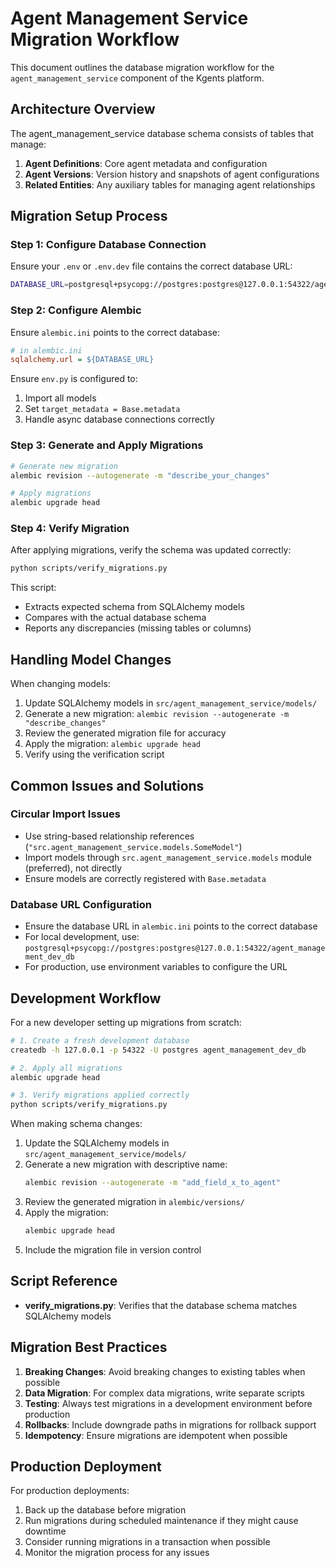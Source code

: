 # Agent Management Service Migration Workflow

This document outlines the database migration workflow for the `agent_management_service` component of the Kgents platform.

## Architecture Overview

The agent_management_service database schema consists of tables that manage:

1. **Agent Definitions**: Core agent metadata and configuration
2. **Agent Versions**: Version history and snapshots of agent configurations
3. **Related Entities**: Any auxiliary tables for managing agent relationships

## Migration Setup Process

### Step 1: Configure Database Connection

Ensure your `.env` or `.env.dev` file contains the correct database URL:

```bash
DATABASE_URL=postgresql+psycopg://postgres:postgres@127.0.0.1:54322/agent_management_dev_db
```

### Step 2: Configure Alembic

Ensure `alembic.ini` points to the correct database:

```ini
# in alembic.ini
sqlalchemy.url = ${DATABASE_URL}
```

Ensure `env.py` is configured to:

1. Import all models
2. Set `target_metadata = Base.metadata`
3. Handle async database connections correctly

### Step 3: Generate and Apply Migrations

```bash
# Generate new migration
alembic revision --autogenerate -m "describe_your_changes"

# Apply migrations
alembic upgrade head
```

### Step 4: Verify Migration

After applying migrations, verify the schema was updated correctly:

```bash
python scripts/verify_migrations.py
```

This script:

- Extracts expected schema from SQLAlchemy models
- Compares with the actual database schema
- Reports any discrepancies (missing tables or columns)

## Handling Model Changes

When changing models:

1. Update SQLAlchemy models in `src/agent_management_service/models/`
2. Generate a new migration: `alembic revision --autogenerate -m "describe_changes"`
3. Review the generated migration file for accuracy
4. Apply the migration: `alembic upgrade head`
5. Verify using the verification script

## Common Issues and Solutions

### Circular Import Issues

- Use string-based relationship references (`"src.agent_management_service.models.SomeModel"`)
- Import models through `src.agent_management_service.models` module (preferred), not directly
- Ensure models are correctly registered with `Base.metadata`

### Database URL Configuration

- Ensure the database URL in `alembic.ini` points to the correct database
- For local development, use: `postgresql+psycopg://postgres:postgres@127.0.0.1:54322/agent_management_dev_db`
- For production, use environment variables to configure the URL

## Development Workflow

For a new developer setting up migrations from scratch:

```bash
# 1. Create a fresh development database
createdb -h 127.0.0.1 -p 54322 -U postgres agent_management_dev_db

# 2. Apply all migrations
alembic upgrade head

# 3. Verify migrations applied correctly
python scripts/verify_migrations.py
```

When making schema changes:

1. Update the SQLAlchemy models in `src/agent_management_service/models/`
2. Generate a new migration with descriptive name:
   ```bash
   alembic revision --autogenerate -m "add_field_x_to_agent"
   ```
3. Review the generated migration in `alembic/versions/`
4. Apply the migration:
   ```bash
   alembic upgrade head
   ```
5. Include the migration file in version control

## Script Reference

- **verify_migrations.py**: Verifies that the database schema matches SQLAlchemy models

## Migration Best Practices

1. **Breaking Changes**: Avoid breaking changes to existing tables when possible
2. **Data Migration**: For complex data migrations, write separate scripts
3. **Testing**: Always test migrations in a development environment before production
4. **Rollbacks**: Include downgrade paths in migrations for rollback support
5. **Idempotency**: Ensure migrations are idempotent when possible

## Production Deployment

For production deployments:

1. Back up the database before migration
2. Run migrations during scheduled maintenance if they might cause downtime
3. Consider running migrations in a transaction when possible
4. Monitor the migration process for any issues
